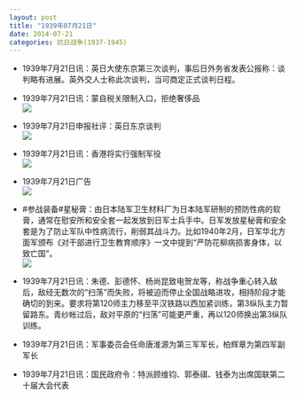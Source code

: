 ```yaml
---
layout: post
title: "1939年07月21日"
date: 2014-07-21
categories: 抗日战争(1937-1945)
---
```


<meta name="referrer" content="no-referrer" />

- 1939年7月21日讯：英日大使东京第三次谈判，事后日外务省发表公报称：谈判略有进展。英外交人士称此次谈判，当可商定正式谈判日程。 

- 1939年7月21日讯：蒙自税关限制入口，拒绝奢侈品 <br/><img src="https://ww4.sinaimg.cn/large/aca367d8jw1eikpv1wcccj205905taag.jpg" />

- 1939年7月21日申报社评：英日东京谈判 <br/><img src="https://ww1.sinaimg.cn/large/aca367d8jw1eiko4m2gjfj20p70yc7p8.jpg" />

- 1939年7月21日讯：香港将实行强制军役 <br/><img src="https://ww1.sinaimg.cn/large/aca367d8jw1eikfgmo7ipj206505twez.jpg" />

- 1939年7月21日广告 <br/><img src="https://ww1.sinaimg.cn/large/aca367d8jw1eik8i7zvetj20kt0hg0xj.jpg" />

- #参战装备#星秘膏：由日本陆军卫生材料厂为日本陆军研制的预防性病的软膏，通常在慰安所和安全套一起发放到日军士兵手中。日军发放星秘膏和安全套是为了防止军队中性病流行，削弱其战斗力。比如1940年2月，日军华北方面军颁布《对干部进行卫生教育顺序》一文中提到“严防花柳病损害身体，以致亡国”。 <br/><img src="https://ww1.sinaimg.cn/large/aca367d8jw1eik6spcktqj20d21mona7.jpg" />

- 1939年7月21日讯：朱德、彭德怀、杨尚昆致电贺龙等，称战争重心转入敌后，敌经无数次的“扫荡”而失败，将被迫而停止全国战略进攻，相持阶段才能确切的到来。要求将第120师主力移至平汉铁路以西加紧训练，第3纵队主力暂留路东。青纱帐过后，敌对平原的“扫荡”可能更严重，再以120师换出第3纵队训练。 

- 1939年7月21日讯：军事委员会任命唐淮源为第三军军长，柏辉章为第四军副军长 

- 1939年7月21日讯：国民政府令：特派顾维钧、郭泰祺、钱泰为出席国联第二十届大会代表 

